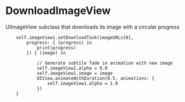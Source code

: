 # DownloadImageView
UIImageView subclass that downloads its image with a circular progress

        self.imageView1.setDownloadTask(imageURLs[0],
            progress: { (progress) in
                print(progress)
            }) { (image) in
                
                // Generate subtile fade in animation with new image
                self.imageView1.alpha = 0.0
                self.imageView1.image = image
                UIView.animateWithDuration(0.5, animations: {
                    self.imageView1.alpha = 1.0
                })
        }
